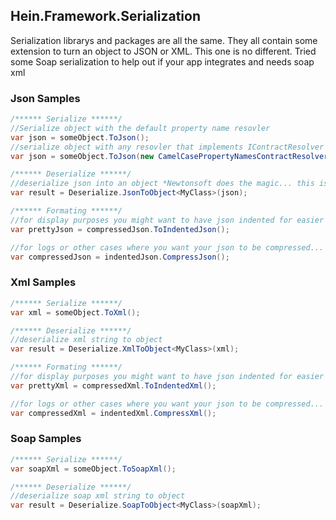 ## Hein.Framework.Serialization
Serialization librarys and packages are all the same.  They all contain some extension to turn an object to JSON or XML.  This one is no different.  Tried some Soap serialization to help out if your app integrates and needs soap xml

### Json Samples
```csharp
/****** Serialize ******/
//Serialize object with the default property name resovler
var json = someObject.ToJson();
//serialize object with any resovler that implements IContractResolver
var json = someObject.ToJson(new CamelCasePropertyNamesContractResolver());

/****** Deserialize ******/
//deserialize json into an object *Newtonsoft does the magic... this is just a wrapper*
var result = Deserialize.JsonToObject<MyClass>(json);

/****** Formating ******/
//for display purposes you might want to have json indented for easier readability... just call this extension
var prettyJson = compressedJson.ToIndentedJson();

//for logs or other cases where you want your json to be compressed... call this extension
var compressedJson = indentedJson.CompressJson();
```

### Xml Samples
```csharp
/****** Serialize ******/
var xml = someObject.ToXml();

/****** Deserialize ******/
//deserialize xml string to object
var result = Deserialize.XmlToObject<MyClass>(xml);

/****** Formating ******/
//for display purposes you might want to have json indented for easier readability... just call this extension
var prettyXml = compressedXml.ToIndentedXml();

//for logs or other cases where you want your json to be compressed... call this extension
var compressedXml = indentedXml.CompressXml();
```

### Soap Samples
```csharp
/****** Serialize ******/
var soapXml = someObject.ToSoapXml();

/****** Deserialize ******/
//deserialize soap xml string to object
var result = Deserialize.SoapToObject<MyClass>(soapXml);
```